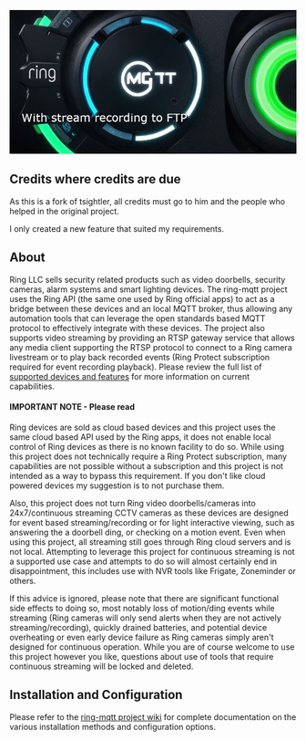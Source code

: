 ![ring-mqtt-logo](https://raw.githubusercontent.com/PatrickSt1991/ring-mqtt-v2/main/images/github.jpg)

## Credits where credits are due
As this is a fork of tsightler, all credits must go to him and the people who helped in the original project.

I only created a new feature that suited my requirements.

## About
Ring LLC sells security related products such as video doorbells, security cameras, alarm systems and smart lighting devices.  The ring-mqtt project uses the Ring API (the same one used by Ring official apps) to act as a bridge between these devices and an local MQTT broker, thus allowing any automation tools that can leverage the open standards based MQTT protocol to effectively integrate with these devices.  The project also supports video streaming by providing an RTSP gateway service that allows any media client supporting the RTSP protocol to connect to a Ring camera livestream or to play back recorded events (Ring Protect subscription required for event recording playback).  Please review the full list of [supported devices and features](https://github.com/tsightler/ring-mqtt/wiki#supported-devices-and-features) for more information on current capabilities.

#### IMPORTANT NOTE - Please read
Ring devices are sold as cloud based devices and this project uses the same cloud based API used by the Ring apps, it does not enable local control of Ring devices as there is no known facility to do so.  While using this project does not technically require a Ring Protect subscription, many capabilities are not possible without a subscription and this project is not intended as a way to bypass this requirement.  If you don't like cloud powered devices my suggestion is to not purchase them.

Also, this project does not turn Ring video doorbells/cameras into 24x7/continuous streaming CCTV cameras as these devices are designed for event based streaming/recording or for light interactive viewing, such as answering the a doorbell ding, or checking on a motion event.  Even when using this project, all streaming still goes through Ring cloud servers and is not local.  Attempting to leverage this project for continuous streaming is not a supported use case and attempts to do so will almost certainly end in disappointment, this includes use with NVR tools like Frigate, Zoneminder or others.

If this advice is ignored, please note that there are significant functional side effects to doing so, most notably loss of motion/ding events while streaming (Ring cameras will only send alerts when they are not actively streaming/recording), quickly drained batteries, and potential device overheating or even early device failure as Ring cameras simply aren't designed for continuous operation.  While you are of course welcome to use this project however you like, questions about use of tools that require continuous streaming will be locked and deleted.

## Installation and Configuration
Please refer to the [ring-mqtt project wiki](https://github.com/tsightler/ring-mqtt/wiki) for complete documentation on the various installation methods and configuration options.
